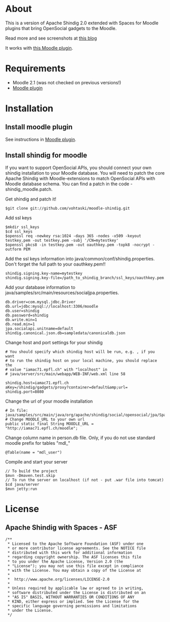 About
==============
This is a version of Apache Shindig 2.0 extended with Spaces for Moodle plugins that
bring OpenSocial gadgets to the Moodle.

Read more and see screenshots at [this blog](http://vohtaski.blogspot.com/2011/09/bring-opensocial-gadgets-to-moodle_22.html)

It works with [this Moodle plugin](https://github.com/vohtaski/shindig-moodle-mod).

Requirements
==============
* Moodle 2.1 (was not checked on previous versions!)
* [Moodle plugin](https://github.com/vohtaski/shindig-moodle-mod)

Installation
==============
Install moodle plugin
--------------
See instructions in [Moodle plugin](https://github.com/vohtaski/shindig-moodle-mod).

Install shindig for moodle
--------------------------
If you want to support OpenSocial APIs, you should
connect your own shindig installation to your Moodle database. You will need to patch the core
Apache Shindig with Moodle-extensions to match OpenSocial APIs with Moodle database schema.
You can find a patch in the code - shindig_moodle.patch.

Get shindig and patch it!  
    
    $git clone git://github.com/vohtaski/moodle-shindig.git
    
    
Add ssl keys
   
    $mkdir ssl_keys
    $cd ssl_keys
    $openssl req -newkey rsa:1024 -days 365 -nodes -x509 -keyout testkey.pem -out testkey.pem -subj '/CN=mytestkey'
    $openssl pkcs8 -in testkey.pem -out oauthkey.pem -topk8 -nocrypt -outform PEM
    
   
Add the ssl keys information into java/common/conf/shindig.properties. Don't forget the full path to your oauthkey.pem!!
    
    shindig.signing.key-name=mytestkey
    shindig.signing.key-file=/path_to_shindig_branch/ssl_keys/oauthkey.pem
    

Add your database information to java/samples/src/main/resources/socialjpa.properties.
    
    db.driver=com.mysql.jdbc.Driver
    db.url=jdbc:mysql://localhost:3306/moodle
    db.user=shindig
    db.password=shindig
    db.write.min=1
    db.read.min=1
    jpa.socialapi.unitname=default
    shindig.canonical.json.db=sampledata/canonicaldb.json
    
    
Change host and port settings for your shindig
    
    # You should specify which shindig host will be run, e.g. , if you want
    # to run the shindig host on your local machine, you should replace the
    # value "iamac71.epfl.ch" with "localhost" in
    # java/server/src/main/webapp/WEB-INF/web.xml line 58
    
    shindig.host=iamac71.epfl.ch
    aKey=/shindig/gadgets/proxy?container=default&amp;url=
    shindig.port=8080
    

Change the url of your moodle installation
    
    # In file: java/samples/src/main/java/org/apache/shindig/social/opensocial/jpa/SpaceDb.java
    # Change MOODLE_URL to your own url
    public static final String MOODLE_URL = "http://iamac71.epfl.ch/moodle";


Change column name in person.db file. Only, if you do not use standard moodle prefix for tables "mdl_"
    
    @Table(name = "mdl_user")
    
Compile and start your server
    
    // To build the project
    $mvn -Dmaven.test.skip
    // To run the server on localhost (if not - put .war file into tomcat)
    $cd java/server
    $mvn jetty:run
    
License
=======

Apache Shindig with Spaces - ASF
------------------------------------------

    /**
     * Licensed to the Apache Software Foundation (ASF) under one
     * or more contributor license agreements. See the NOTICE file
     * distributed with this work for additional information
     * regarding copyright ownership. The ASF licenses this file
     * to you under the Apache License, Version 2.0 (the
     * "License"); you may not use this file except in compliance
     * with the License. You may obtain a copy of the License at
     * 
     *  http://www.apache.org/licenses/LICENSE-2.0
     *
     * Unless required by applicable law or agreed to in writing,
     * software distributed under the License is distributed on an
     * "AS IS" BASIS, WITHOUT WARRANTIES OR CONDITIONS OF ANY
     * KIND, either express or implied. See the License for the
     * specific language governing permissions and limitations
     * under the License.
     */
